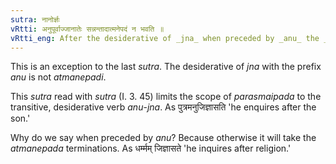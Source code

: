 ```yaml
---
sutra: नानोर्ज्ञः
vRtti: अनुपूर्वाज्जानातेः सन्नन्तादात्मनेपदं न भवति ॥
vRtti_eng: After the desiderative of _jna_ when preceded by _anu_ the _Atmanepada_ is not employed.
---
```

This is an exception to the last _sutra_. The desiderative of _jna_ with the prefix _anu_ is not _atmanepadi_.

This _sutra_ read with _sutra_ (I. 3. 45) limits the scope of _parasmaipada_ to the transitive, desiderative verb _anu_-_jna_. As पुत्रमनुजिज्ञासति 'he enquires after the son.'

Why do we say when preceded by _anu_? Because otherwise it will take the _atmanepada_ terminations. As धर्म्मम् जिज्ञासते 'he inquires after religion.'
